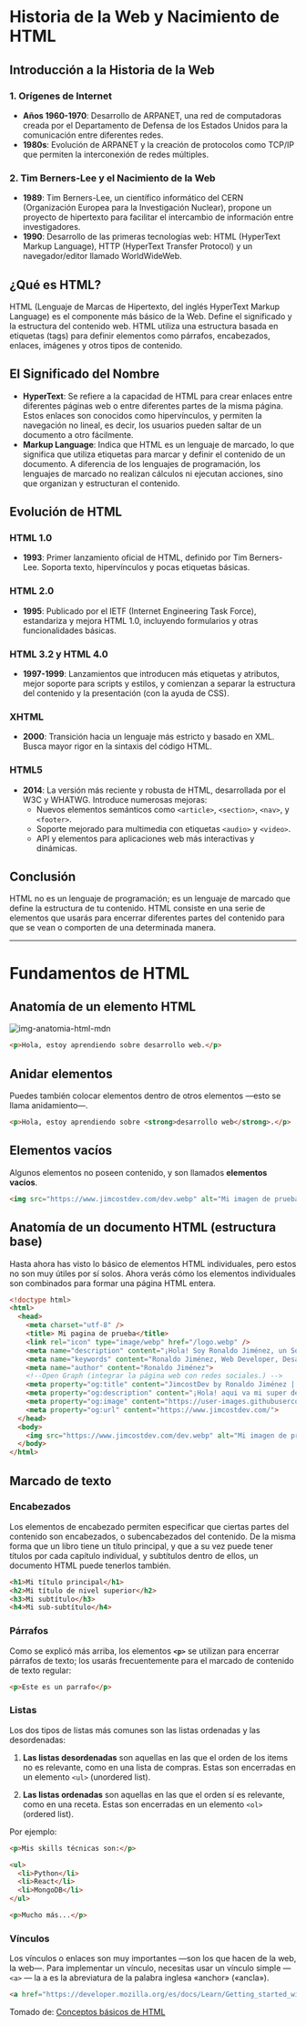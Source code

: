 # Historia de la Web y Nacimiento de HTML

## Introducción a la Historia de la Web

### 1. Orígenes de Internet
- **Años 1960-1970**: Desarrollo de ARPANET, una red de computadoras creada por el Departamento de Defensa de los Estados Unidos para la comunicación entre diferentes redes.
- **1980s**: Evolución de ARPANET y la creación de protocolos como TCP/IP que permiten la interconexión de redes múltiples.

### 2. Tim Berners-Lee y el Nacimiento de la Web
- **1989**: Tim Berners-Lee, un científico informático del CERN (Organización Europea para la Investigación Nuclear), propone un proyecto de hipertexto para facilitar el intercambio de información entre investigadores.
- **1990**: Desarrollo de las primeras tecnologías web: HTML (HyperText Markup Language), HTTP (HyperText Transfer Protocol) y un navegador/editor llamado WorldWideWeb.

## ¿Qué es HTML?
HTML (Lenguaje de Marcas de Hipertexto, del inglés HyperText Markup Language) es el componente más básico de la Web. Define el significado y la estructura del contenido web.  HTML utiliza una estructura basada en etiquetas (tags) para definir elementos como párrafos, encabezados, enlaces, imágenes y otros tipos de contenido.

## El Significado del Nombre
- **HyperText**: Se refiere a la capacidad de HTML para crear enlaces entre diferentes páginas web o entre diferentes partes de la misma página. Estos enlaces son conocidos como hipervínculos, y permiten la navegación no lineal, es decir, los usuarios pueden saltar de un documento a otro fácilmente.
- **Markup Language**: Indica que HTML es un lenguaje de marcado, lo que significa que utiliza etiquetas para marcar y definir el contenido de un documento. A diferencia de los lenguajes de programación, los lenguajes de marcado no realizan cálculos ni ejecutan acciones, sino que organizan y estructuran el contenido.


## Evolución de HTML

### HTML 1.0
- **1993**: Primer lanzamiento oficial de HTML, definido por Tim Berners-Lee. Soporta texto, hipervínculos y pocas etiquetas básicas.

### HTML 2.0
- **1995**: Publicado por el IETF (Internet Engineering Task Force), estandariza y mejora HTML 1.0, incluyendo formularios y otras funcionalidades básicas.

### HTML 3.2 y HTML 4.0
- **1997-1999**: Lanzamientos que introducen más etiquetas y atributos, mejor soporte para scripts y estilos, y comienzan a separar la estructura del contenido y la presentación (con la ayuda de CSS).

### XHTML
- **2000**: Transición hacia un lenguaje más estricto y basado en XML. Busca mayor rigor en la sintaxis del código HTML.

### HTML5
- **2014**: La versión más reciente y robusta de HTML, desarrollada por el W3C y WHATWG. Introduce numerosas mejoras:
  - Nuevos elementos semánticos como `<article>`, `<section>`, `<nav>`, y `<footer>`.
  - Soporte mejorado para multimedia con etiquetas `<audio>` y `<video>`.
  - API y elementos para aplicaciones web más interactivas y dinámicas.



## Conclusión
HTML no es un lenguaje de programación; es un lenguaje de marcado que define la estructura de tu contenido. HTML consiste en una serie de elementos que usarás para encerrar diferentes partes del contenido para que se vean o comporten de una determinada manera. 


---
 
# Fundamentos de HTML

## Anatomía de un elemento HTML

![img-anatomia-html-mdn](https://developer.mozilla.org/es/docs/Learn/Getting_started_with_the_web/HTML_basics/grumpy-cat-small.png)
```html
<p>Hola, estoy aprendiendo sobre desarrollo web.</p>
```

## Anidar elementos
Puedes también colocar elementos dentro de otros elementos —esto se llama anidamiento—.
```html
<p>Hola, estoy aprendiendo sobre <strong>desarrollo web</strong>.</p>
```

## Elementos vacíos
Algunos elementos no poseen contenido, y son llamados **elementos vacíos**.

```html
<img src="https://www.jimcostdev.com/dev.webp" alt="Mi imagen de prueba" />
```
## Anatomía de un documento HTML (estructura base)
Hasta ahora has visto lo básico de elementos HTML individuales, pero estos no son muy útiles por sí solos. Ahora verás cómo los elementos individuales son combinados para formar una página HTML entera.

```html
<!doctype html>
<html>
  <head>
    <meta charset="utf-8" />
    <title> Mi pagina de prueba</title>
    <link rel="icon" type="image/webp" href="/logo.webp" />
    <meta name="description" content="¡Hola! Soy Ronaldo Jiménez, un Software Developer apasionado por la creación de soluciones tecnológicas. Descubre mi experiencia laboral, educación y más.">
    <meta name="keywords" content="Ronaldo Jiménez, Web Developer, Desarrollador web, jimcostdev, Python">
    <meta name="author" content="Ronaldo Jiménez">
    <!--Open Graph (integrar la página web con redes sociales.) -->
    <meta property="og:title" content="JimcostDev by Ronaldo Jiménez | Software Developer">
    <meta property="og:description" content="¡Hola! aqui va mi super descripción">
    <meta property="og:image" content="https://user-images.githubusercontent.com/53100460/254561844-6471bed7-ba32-4d66-b05f-007da9a95620.jpg">
    <meta property="og:url" content="https://www.jimcostdev.com/">
  </head>
  <body>
    <img src="https://www.jimcostdev.com/dev.webp" alt="Mi imagen de prueba" />
  </body>
</html>
```

## Marcado de texto

### Encabezados
Los elementos de encabezado permiten especificar que ciertas partes del contenido son encabezados, o subencabezados del contenido. De la misma forma que un libro tiene un título principal, y que a su vez puede tener títulos por cada capítulo individual, y subtítulos dentro de ellos, un documento HTML puede tenerlos también.

```html
<h1>Mi título principal</h1>
<h2>Mi título de nivel superior</h2>
<h3>Mi subtítulo</h3>
<h4>Mi sub-subtítulo</h4>
```

### Párrafos
Como se explicó más arriba, los elementos **```<p>```** se utilizan para encerrar párrafos de texto; los usarás frecuentemente para el marcado de contenido de texto regular:
```html
<p>Este es un parrafo</p>
```

### Listas
Los dos tipos de listas más comunes son las listas ordenadas y las desordenadas:

1. **Las listas desordenadas** son aquellas en las que el orden de los items no es relevante, como en una lista de compras. Estas son encerradas en un elemento ```<ul>``` (unordered list).
   
2. **Las listas ordenadas** son aquellas en las que el orden sí es relevante, como en una receta. Estas son encerradas en un elemento ```<ol>``` (ordered list).

Por ejemplo:
```html
<p>Mis skills técnicas son:</p>

<ul>
  <li>Python</li>
  <li>React</li>
  <li>MongoDB</li>
</ul>

<p>Mucho más...</p>

```

### Vínculos
Los vínculos o enlaces son muy importantes —son los que hacen de la web, la web—. Para implementar un vínculo, necesitas usar un vínculo simple — ```<a>``` — la a es la abreviatura de la palabra inglesa «anchor» («ancla»). 
```html
<a href="https://developer.mozilla.org/es/docs/Learn/Getting_started_with_the_web/HTML_basics"> Conceptos básicos de HTML </a>
```

Tomado de: [Conceptos básicos de HTML](https://developer.mozilla.org/es/docs/Learn/Getting_started_with_the_web/HTML_basics)